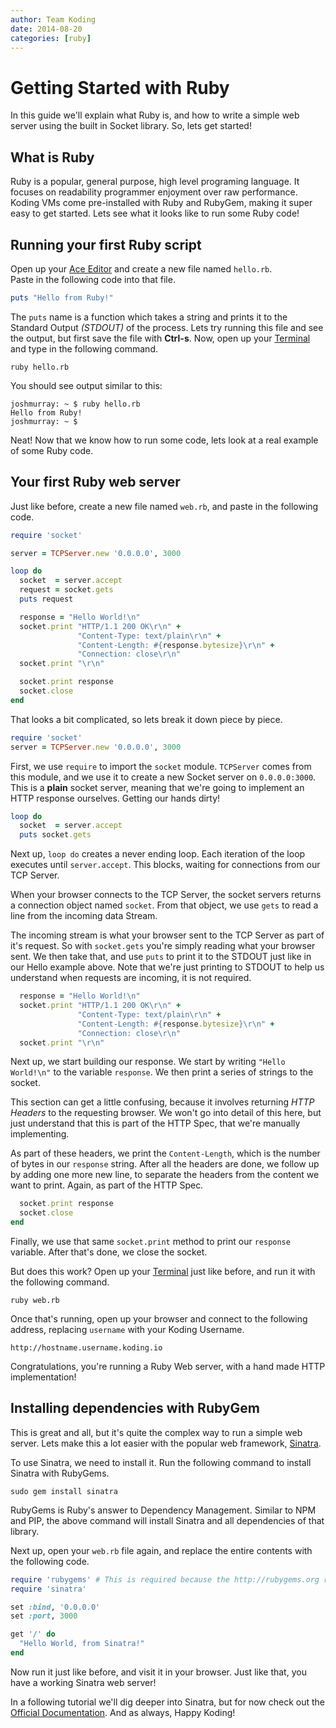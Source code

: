 ```yaml
---
author: Team Koding
date: 2014-08-20
categories: [ruby]
---
```


# Getting Started with Ruby

In this guide we'll explain what Ruby is, and how to write a simple web 
server using the built in Socket library. So, lets get started!

## What is Ruby

Ruby is a popular, general purpose, high level programing language. It 
focuses on readability programmer enjoyment over raw performance. Koding 
VMs come pre-installed with Ruby and RubyGem, making it super easy to get 
started. Lets see what it looks like to run some Ruby code!

## Running your first Ruby script

Open up your [Ace Editor][ace] and create a new file named `hello.rb`.  
Paste in the following code into that file.

```ruby
puts "Hello from Ruby!"
```

The `puts` name is a function which takes a string and prints it to the 
Standard Output *(STDOUT)* of the process. Lets try running this file and 
see the output, but first save the file with **Ctrl-s**. Now, open up 
your [Terminal][terminal] and type in the following command.

```
ruby hello.rb
```

You should see output similar to this:

```
joshmurray: ~ $ ruby hello.rb
Hello from Ruby!
joshmurray: ~ $
```

Neat! Now that we know how to run some code, lets look at a real example 
of some Ruby code.

## Your first Ruby web server

Just like before, create a new file named `web.rb`, and paste in the 
following code.

```ruby
require 'socket'

server = TCPServer.new '0.0.0.0', 3000

loop do
  socket  = server.accept
  request = socket.gets
  puts request

  response = "Hello World!\n"
  socket.print "HTTP/1.1 200 OK\r\n" +
               "Content-Type: text/plain\r\n" +
               "Content-Length: #{response.bytesize}\r\n" +
               "Connection: close\r\n"
  socket.print "\r\n"

  socket.print response
  socket.close
end
```

That looks a bit complicated, so lets break it down piece by piece.

```ruby
require 'socket'
server = TCPServer.new '0.0.0.0', 3000
```

First, we use `require` to import the `socket` module. `TCPServer` comes 
from this module, and we use it to create a new Socket server on 
`0.0.0.0:3000`. This is a **plain** socket server, meaning that we're 
going to implement an HTTP response ourselves. Getting our hands dirty!

```ruby
loop do
  socket  = server.accept
  puts socket.gets
```

Next up, `loop do` creates a never ending loop. Each iteration of the 
loop executes until `server.accept`. This blocks, waiting for connections 
from our TCP Server.

When your browser connects to the TCP Server, the socket servers returns 
a connection object named `socket`. From that object, we use `gets` to 
read a line from the incoming data Stream.

The incoming stream is what your browser sent to the TCP Server as part 
of it's request. So with `socket.gets` you're simply reading what your 
browser sent. We then take that, and use `puts` to print it to the STDOUT 
just like in our Hello example above. Note that we're just printing to 
STDOUT to help us understand when requests are incoming, it is not 
required.

```ruby
  response = "Hello World!\n"
  socket.print "HTTP/1.1 200 OK\r\n" +
               "Content-Type: text/plain\r\n" +
               "Content-Length: #{response.bytesize}\r\n" +
               "Connection: close\r\n"
  socket.print "\r\n"
```

Next up, we start building our response. We start by writing `"Hello 
World!\n"` to the variable `response`. We then print a series of strings 
to the socket.

This section can get a little confusing, because it involves returning 
*HTTP Headers* to the requesting browser. We won't go into detail of this 
here, but just understand that this is part of the HTTP Spec, that we're 
manually implementing.

As part of these headers, we print the `Content-Length`, which is the 
number of bytes in our `response` string. After all the headers are done, 
we follow up by adding one more new line, to separate the headers from 
the content we want to print. Again, as part of the HTTP Spec.

```ruby
  socket.print response
  socket.close
end
```

Finally, we use that same `socket.print` method to print our `response` 
variable. After that's done, we close the socket.

But does this work? Open up your [Terminal][terminal] just like before, 
and run it with the following command.

```
ruby web.rb
```

Once that's running, open up your browser and connect to the following 
address, replacing `username` with your Koding Username.

```
http://hostname.username.koding.io
```

Congratulations, you're running a Ruby Web server, with a hand made HTTP 
implementation!

## Installing dependencies with RubyGem

This is great and all, but it's quite the complex way to run a simple web 
server. Lets make this a lot easier with the popular web framework, 
[Sinatra][sinatra].

To use Sinatra, we need to install it. Run the following command to 
install Sinatra with RubyGems.

```
sudo gem install sinatra
```

RubyGems is Ruby's answer to Dependency Management. Similar to NPM and 
PIP, the above command will install Sinatra and all dependencies of that 
library.

Next up, open your `web.rb` file again, and replace the entire contents 
with the following code.

```ruby
require 'rubygems' # This is required because the http://rubygems.org resource is not included automatically for sinatra to boot
require 'sinatra'

set :bind, '0.0.0.0'
set :port, 3000

get '/' do
  "Hello World, from Sinatra!"
end
```

Now run it just like before, and visit it in your browser. Just like 
that, you have a working Sinatra web server!

In a following tutorial we'll dig deeper into Sinatra, but for now check 
out the [Official Documentation][sinatra]. And as always, Happy Koding!


[koding]: https://koding.com
[ace]: https://koding.com/Ace
[terminal]: https://koding.com/Terminal
[sinatra]: http://www.sinatrarb.com
